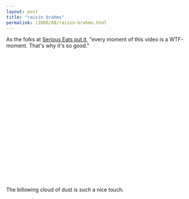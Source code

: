 ```yaml
---
layout: post
title: "raisin brahms"
permalink: /2008/08/raisin-brahms.html
---
```


<p>As the folks at <a href="http://www.seriouseats.com/2008/08/in-videos-raisin-brahms-breakfast-commercial.html">Serious Eats put it</a>, "every moment of this video is a WTF-moment. That's why it's so good."</p>

<p><object width="425" height="344"><param name="movie" value="http://www.youtube.com/v/7u8-stngXKs&amp;hl=en&amp;fs=1"></param><param name="allowFullScreen" value="true"></param><embed src="http://www.youtube.com/v/7u8-stngXKs&amp;hl=en&amp;fs=1" type="application/x-shockwave-flash" allowfullscreen="true" width="425" height="344"></embed></object></p>

<p>The billowing cloud of dust is <em>such</em> a nice touch.</p>



